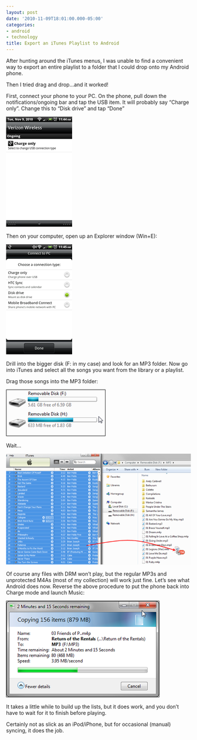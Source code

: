 ```yaml
---
layout: post
date: '2010-11-09T18:01:00.000-05:00'
categories:
- android
- technology
title: Export an iTunes Playlist to Android
---
```


After hunting around the iTunes menus, I was unable to find a convenient way to export an entire playlist to a folder that I could drop onto my Android phone.

Then I tried drag and drop...and it worked!

First, connect your phone to your PC. On the phone, pull down the notifications/ongoing bar and tap the USB item. It will probably say “Charge only”. Change this to “Disk drive” and tap “Done”  

![](/assets/2010/itunes-1.png)

Then on your computer, open up an Explorer window (Win+E):

![](/assets/2010/itunes-2.png)

Drill into the bigger disk (F: in my case) and look for an MP3 folder. Now go into iTunes and select all the songs you want from the library or a playlist. 

Drag those songs into the MP3 folder:

![](/assets/2010/itunes-3.png)

Wait...

![](/assets/2010/itunes-4.png)

Of course any files with DRM won’t play, but the regular MP3s and unprotected M4As (most of my collection) will work just fine. Let’s see what Android does now. Reverse the above procedure to put the phone back into Charge mode and launch Music:  

![](/assets/2010/itunes-5.png)

It takes a little while to build up the lists, but it does work, and you don’t have to wait for it to finish before playing.

Certainly not as slick as an iPod/iPhone, but for occasional (manual) syncing, it does the job.